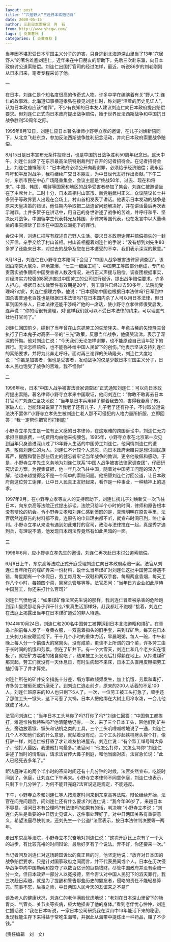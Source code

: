 ```yaml
---
layout: post
title: "“穴居野人”三赴日本索赔记肖"
date: 2000-05-15
author: 三赴日本索赔记　肖　石
from: http://www.yhcqw.com/
tags: [ 炎黄春秋 ]
categories: [ 炎黄春秋 ]
---
```





当年因不堪忍受日本军国主义分子的迫害，只身逃到北海道深山里当了13年“穴居野人”的著名难胞刘连仁，近年来在中日朋友的帮助下，先后三次赴东瀛，向日本政府讨公道索赔偿。刘连仁出国打官司的经过怎样，最近，听说86岁的刘老刚刚从日本归来，笔者专程采访了他。

一


在日本，刘连仁是个知名度很高的传奇式人物。许多中学在编演着有关“野人”刘连仁的故事戏。北海道知事横道孝弘在接见刘连仁时，称刘是“活着的历史见证人”，认为日本政府应该“谢罪”。不少有良知的日本友人建议刘连仁向日本政府提出赔偿要求。但刘连仁正式向日本政府提出战争赔偿，始于世界反法西斯战争和中国抗日战争胜利50周年之际。

1995年8月12日，刘连仁应日本著名律师小野寺立孝的邀请，在儿子刘焕新陪同下，从北京飞赴东京，参加反法西斯战争胜利纪念活动，并向日本政府索要战争赔偿。


8月15日是日本宣布无条件投降日，也是中国抗日战争胜利50周年纪念日。这天中午，刘连仁出席了在东京最高法院特别裁判厅召开的记者招待会。在记者招待会上，刘连仁慷慨陈词：“日本政府必须公开向我谢罪，必须给予经济赔偿；我永远呼吁和平反对战争，我将继续广交日本朋友，为中日世代友好作出贡献。”下午二时，东京市民在中心广场隆重集会，会议主题是“终战50年，过去、现在和将来”。中国、韩国、朝鲜等国家和地区的战争受害者参加了集会。刘连仁被邀请坐在了主席台上。二时十分，日本首相村山富市、新党魁武村正义、众议院议长土井多贺子等政界要人出现在会场上。村山首相发表了讲话。他表示日本发动的战争是原来天皇决策的错误，他任期内争取把二战遗留问题解决好，并在讲话最后再次表示谢罪。土井多贺子在讲话中，用自己的身世讲述了战争的苦难，并呼吁和平、坚决反对战争。中国留学生代表韩光及韩国、菲律宾等国代表，也在发言中以大量确凿的事实控诉了日本在中国及亚洲犯下的罪行。


会议中间，刘连仁把写有叙述自己野人生活、要求日本政府谢罪并赔偿损失的一封公开信，亲手交给了村山首相。村山首相握着刘连仁的手说：“没有想到刘先生80多岁了还能来日本，对过去的战争及您在日本遭受的不幸，我们表示深深的歉意。”


8月18日，刘连仁在小野寺立孝陪同下会见了“中国人战争被害法律家调查团”，该团由南京大屠杀、异地空爆、“七三一细菌工程”、中国劳工等四部分组成，专门负责落实战争期间中国受害者人数及情况，进行正义声援与赔偿。调查团根据事实，对经济实力较强的8家迫害过中国劳工的公司进行起诉，提出战争赔偿要求。许多人担心，根据日本法律案件有效期是20年，劳工事件已经过去50多年，法院能受理吗?对此，刘连仁据理力争，他说：“日本侵略中国也根据日本法律吗?日军到中国杀害普通老百姓也是根据日本法律吗?在日本国内杀了人可以用日本法律，但日军到国外杀人，日本法律还能干涉吗?”他的一席话，使小野寺立孝律师很受启发，连声说：“你的话很有道理，对!这样我们就可以不受日本法律的约束，可以理直气壮地打官司了。”


刘连仁回国前夕，碰到了当年曾在山东抓劳工的矢琦隆夫。年愈古稀的矢琦隆夫曾执行了日本鬼子对高密一带的“三光”政策，反思当年战争，他痛哭流涕，表示了深深的忏悔。他对刘连仁说：“今天我们无论怎样谢罪，也不能原谅自己当年犯下的罪行。无论怎样赔偿，也不能弥补给中国人民留下的创伤。”他表示坚决支持刘连仁的索赔要求，并将为此奔走呼吁。面对再三谢罪的矢琦隆夫，刘连仁大度地说：“你虽是加害者，但也是受害者，发动战争的仅是少数日本军国主义分子，日本人民也饱受了战争的苦难，我不怪你!”

二


1996年秋，日本“中国人战争被害法律家调查团”正式通知刘连仁：可以向日本政府提出索赔。著名律师小野寺立孝来中国取证，他问刘连仁：“你敢不敢再去日本打官司?”刘连仁坚决地说：“当年是日本兵用绳子绑着我去的，害得我妻离子散，家破人亡，岂能轻易说算了?!我老了还有儿子、儿子老了还有孙子，不讨取公道说法决不罢休!”小野寺立孝先生被刘连仁老人那不可侵犯的人格力量所折服，立即回答：“我一定帮你把官司打到底!”


小野寺立孝先生是一位有正义感的日本律师，在这艰难的跨国诉讼中，刘连仁无力承担巨额旅费，一切费用均由他来掏腰包。1995年，小野寺立孝在北京第一次见到当年只身逃进深山过了13年野人生活的中国劳工刘连仁，他同情刘连仁的遭遇，敬佩刘连仁的为人。刘连仁不计较个人恩怨，向日本政府索赔只是想讨回民族尊严，提醒和警告那些历史的健忘者牢记当年战争的教训，更令他敬佩和感动。于是，小野寺立孝先生义务地为刘连仁联系“中国人战争被害法律家调查团”，仔细研究诉讼方案。为搜集证据，他一年几次飞往中国，随着对中国劳工问题的深入了解，他越来越觉得这不是一个简单的索赔问题。他把替刘连仁讨回公道，让日本政府向这位劳工谢罪，让中日人民真正友好起来，看作是一种事业，一种精神上的追求。


1997年9月，在小野寺立孝等友人的支持帮助下，刘连仁携儿子刘焕新又一次飞往日本，向东京高等法院正式提出诉讼。法院只给半个小时的时间，律师和原告根本没有辩论的机会。令小野寺立孝和刘连仁感到愤怒的是，真理明明在原告手里，法官居然连原告的材料都不看，连原告的申辩理由都不听，就宣布时间已到，终止审判。小野寺立孝从来没有遇到如此难打的官司，政治与法律搅在一起，真是秀才遇到兵，有理说不清，他发现日本司法界竟然有如此黑暗的一面。

三

1998年6月，应小野寺立孝先生的邀请，刘连仁再次赴日本讨公道索赔偿。


6月6日上午，东京高等法院正式开庭受理刘连仁向日本政府索赔一案。法官从刘连仁当年所在的煤矿弄来一份材料，说什么当年煤矿对刘连仁这批中国劳工待遇不错，每星期有一个休假日，劳工每月发一双鞋和两双手套，每周两盒香烟，每天工作八个小时，每顿四个菜，窝窝头管够等等。法官质问：“当年日方企业如此厚待中国劳工，你还来打什么官司?”


刘连仁气愤地说：“如果煤矿像法官先生说的那样，我刘连仁冒着被杀害的危险跑到深山里受那老鼻子罪干什么?果真生活那样好，赶我都赶不跑哩!”接着，刘连仁在法庭上揭露出当年在日本煤矿遭受的非人待遇。


1944年10月24日，刘连仁和200名中国劳工被押运到日本北海道昭和煤矿。在青岛上船前每人发了一身黄衣服，一双露着指头的旧手套，来到煤矿后，每天在日本工头刺刀和皮鞭监视下，干十几个小时的重体力活，早晨喝粥，每人一碗，中午和晚上每人分一个鹅蛋大的窝窝头，没有咸菜，更谈不上所谓的四个菜，许多劳工由于长时间的饥饿和劳累，倒在了矿井下。有一个大雪天，刘连仁和几个老乡实在饿极了，就把矿方喂猪的猪食偷吃了，结果被工头发现后打得躺在地上。从押进煤矿那天起，劳工们就没有一天休息日，有时生病起不来床，日本工头直用皮鞭把劳工抽打得下了井才算完。


刘连仁所在的矿井安全措施十分差，塌方事故频频发生，加上饥饿、劳累和毒打，许多劳工被砸死或折磨死了。到刘连仁逃走前夕，原来的200人活着的不足100人，刘连仁班原来的10人也只剩下5人了。一次，一位劳工被工头打急了，顺手还了那位工头一锨头，这下可惹了大祸，日本人把他绑在大树上用冷水泼，一会儿他就成了冰人。


法官问刘连仁：“当年日本工头骂你了吗?打你了吗?”刘连仁回答：“中国劳工都挨打，难道惟独我特殊吗?”他清楚地记得，一次，来了三个日本工头，带他们到矿井去，旁边放着锨、镢头和钻机之类的工具，三个工头叽哩呱啦地说了一通，刘连仁几个人不知他们说的什么意思，就站着没有动。三个工头抄起铁棍劈头挨个打，像打驴一样，刘连仁被打昏了才让难友抬进屋去。刘连仁说：“有个监工绰号叫大鼻子，他打人最凶，我遭他打骂最多。”法官问：“他怎么打你，又怎么骂你!”刘连仁讲述了当时的情形后，请求法官传大鼻子到庭，和他当面对质。法官急忙说：“此人已经死去多年了。”


距法庭许诺的两个半小时的答辩时间还有十几分钟的时候，法官突然宣布，吃饭时间到了，休庭，让刘连仁下午再来。小野寺立孝律师不同意休庭，刘连仁也表示，只剩下十几分钟了，为何不能开完庭?法官说这是规定，不能违反。


下午，小野寺立孝和刘连仁等人按规定时间来到东京高等法院。辩论继续开始，法官在问完问题后，问刘连仁还有什么要求?刘连仁说：“我今年86岁了，来趟日本不容易，请问日本有公理吗?有法律吗?如果有的话，判决嘛!”小野寺立孝说：“刘连仁先生是重要的中日历史见证人，这件事处理好了，对中日两国关系有重要意义，希望法庭尽快判决，还刘先生一个公道!”法官表示，按日本法律判决要等一两年。

走出东京高等法院，小野寺立孝兴奋地对刘连仁说：“这次开庭比上次有了一个大的进步，有比较充裕的时间辩论，最后好歹有了个说法。弄不好，你还要来一次。”


当记者问及刘连仁对这场跨国诉讼的真正目的时，他坚定地说：“放弃对日本国的战争赔偿要求，只是针对国家政府之间而言，并不代表民间或个人。日本在历次侵华战争中向中国勒索和掠夺了以数百亿计的巨额钱财，尽管中国政府并没有索赔一分一文，但日本政界一部分人以冤报德，至今否认对中国人民犯下的滔天罪行。我三次赴日索赔，就是为了提醒和警告那些历史的健忘者，侵略的责任不能轻易算完。前事不忘，后事之师，中日两国人民今天的友谊来之不易!”


谈及老人的健康状况，刘连仁的老伴满脸忧虑地说：“老刘在日本深山里留下的肠胃炎、气管炎、关节炎等疾病，极大地损害了他的身体。”看到老伴忧心忡忡，刘连仁插话说：“我在日本听说，一家日本公司研究我在深山中13年能活下来的秘密，发现我能生存下来得益于常吃生海带，并据此从海带中提炼出一种药品，赚了不少钱。”

(责任编辑　刘　文)


